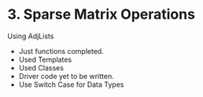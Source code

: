 # 3. Sparse Matrix Operations  
Using AdjLists      
- Just functions completed.  
- Used Templates  
- Used Classes
- Driver code yet to be written.  
- Use Switch Case for Data Types  
